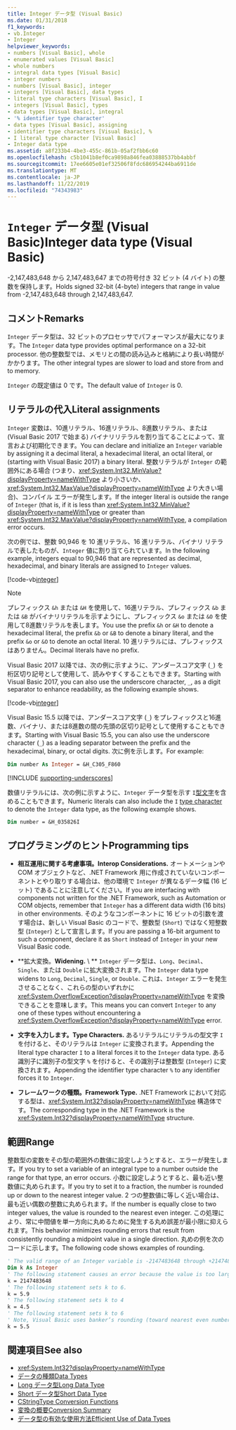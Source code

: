 ```yaml
---
title: Integer データ型 (Visual Basic)
ms.date: 01/31/2018
f1_keywords:
- vb.Integer
- Integer
helpviewer_keywords:
- numbers [Visual Basic], whole
- enumerated values [Visual Basic]
- whole numbers
- integral data types [Visual Basic]
- integer numbers
- numbers [Visual Basic], integer
- integers [Visual Basic], data types
- literal type characters [Visual Basic], I
- integers [Visual Basic], types
- data types [Visual Basic], integral
- '% identifier type character'
- data types [Visual Basic], assigning
- identifier type characters [Visual Basic], %
- I literal type character [Visual Basic]
- Integer data type
ms.assetid: a8f233b4-4be3-455c-861b-05af2fbb6c60
ms.openlocfilehash: c5b1041b8ef0ca9898a846fea03888537bb4abbf
ms.sourcegitcommit: 17ee6605e01ef32506f8fdc686954244ba6911de
ms.translationtype: MT
ms.contentlocale: ja-JP
ms.lasthandoff: 11/22/2019
ms.locfileid: "74343983"
---
```

# <a name="integer-data-type-visual-basic"></a><span data-ttu-id="9a03b-102">`Integer` データ型 (Visual Basic)</span><span class="sxs-lookup"><span data-stu-id="9a03b-102">Integer data type (Visual Basic)</span></span>

<span data-ttu-id="9a03b-103">-2,147,483,648 から 2,147,483,647 までの符号付き 32 ビット (4 バイト) の整数を保持します。</span><span class="sxs-lookup"><span data-stu-id="9a03b-103">Holds signed 32-bit (4-byte) integers that range in value from -2,147,483,648 through 2,147,483,647.</span></span>  
  
## <a name="remarks"></a><span data-ttu-id="9a03b-104">コメント</span><span class="sxs-lookup"><span data-stu-id="9a03b-104">Remarks</span></span>

 <span data-ttu-id="9a03b-105">`Integer` データ型は、32 ビットのプロセッサでパフォーマンスが最大になります。</span><span class="sxs-lookup"><span data-stu-id="9a03b-105">The `Integer` data type provides optimal performance on a 32-bit processor.</span></span> <span data-ttu-id="9a03b-106">他の整数型では、メモリとの間の読み込みと格納により長い時間がかかります。</span><span class="sxs-lookup"><span data-stu-id="9a03b-106">The other integral types are slower to load and store from and to memory.</span></span>  
  
 <span data-ttu-id="9a03b-107">`Integer` の既定値は 0 です。</span><span class="sxs-lookup"><span data-stu-id="9a03b-107">The default value of `Integer` is 0.</span></span>  

## <a name="literal-assignments"></a><span data-ttu-id="9a03b-108">リテラルの代入</span><span class="sxs-lookup"><span data-stu-id="9a03b-108">Literal assignments</span></span>

<span data-ttu-id="9a03b-109">`Integer` 変数は、10進リテラル、16進リテラル、8進数リテラル、または (Visual Basic 2017 で始まる) バイナリリテラルを割り当てることによって、宣言および初期化できます。</span><span class="sxs-lookup"><span data-stu-id="9a03b-109">You can declare and initialize an `Integer` variable by assigning it a decimal literal, a hexadecimal literal, an octal literal, or (starting with Visual Basic 2017) a binary literal.</span></span> <span data-ttu-id="9a03b-110">整数リテラルが `Integer` の範囲外にある場合 (つまり、<xref:System.Int32.MinValue?displayProperty=nameWithType> より小さいか、<xref:System.Int32.MaxValue?displayProperty=nameWithType> より大きい場合)、コンパイル エラーが発生します。</span><span class="sxs-lookup"><span data-stu-id="9a03b-110">If the integer literal is outside the range of `Integer` (that is, if it is less than <xref:System.Int32.MinValue?displayProperty=nameWithType> or greater than <xref:System.Int32.MaxValue?displayProperty=nameWithType>, a compilation error occurs.</span></span>

<span data-ttu-id="9a03b-111">次の例では、整数 90,946 を 10 進リテラル、16 進リテラル、バイナリ リテラルで表したものが、`Integer` 値に割り当てられています。</span><span class="sxs-lookup"><span data-stu-id="9a03b-111">In the following example, integers equal to 90,946 that are represented as decimal, hexadecimal, and binary literals are assigned to `Integer` values.</span></span>

[!code-vb[integer](../../../../samples/snippets/visualbasic/language-reference/data-types/numeric-literals.vb#Int)]  

> [!NOTE]
> <span data-ttu-id="9a03b-112">プレフィックス `&h` または `&H` を使用して、16進リテラル、プレフィックス `&b` または `&B` がバイナリリテラルを示すようにし、プレフィックス `&o` または `&O` を使用して8進数リテラルを表します。</span><span class="sxs-lookup"><span data-stu-id="9a03b-112">You use the prefix `&h` or `&H` to denote a hexadecimal literal, the prefix `&b` or `&B` to denote a binary literal, and the prefix `&o` or `&O` to denote an octal literal.</span></span> <span data-ttu-id="9a03b-113">10 進リテラルには、プレフィックスはありません。</span><span class="sxs-lookup"><span data-stu-id="9a03b-113">Decimal literals have no prefix.</span></span>

<span data-ttu-id="9a03b-114">Visual Basic 2017 以降では、次の例に示すように、アンダースコア文字 (`_`) を桁区切り記号として使用して、読みやすくすることもできます。</span><span class="sxs-lookup"><span data-stu-id="9a03b-114">Starting with Visual Basic 2017, you can also use the underscore character, `_`, as a digit separator to enhance readability, as the following example shows.</span></span>

[!code-vb[integer](../../../../samples/snippets/visualbasic/language-reference/data-types/numeric-literals.vb#IntS)]  

<span data-ttu-id="9a03b-115">Visual Basic 15.5 以降では、アンダースコア文字 (`_`) をプレフィックスと16進数、バイナリ、または8進数の間の先頭の区切り記号として使用することもできます。</span><span class="sxs-lookup"><span data-stu-id="9a03b-115">Starting with Visual Basic 15.5, you can also use the underscore character (`_`) as a leading separator between the prefix and the hexadecimal, binary, or octal digits.</span></span> <span data-ttu-id="9a03b-116">次に例を示します。</span><span class="sxs-lookup"><span data-stu-id="9a03b-116">For example:</span></span>

```vb
Dim number As Integer = &H_C305_F860
```

[!INCLUDE [supporting-underscores](../../../../includes/vb-separator-langversion.md)]

<span data-ttu-id="9a03b-117">数値リテラルには、次の例に示すように、`Integer` データ型を示す `I`[型文字](../../programming-guide/language-features/data-types/type-characters.md)を含めることもできます。</span><span class="sxs-lookup"><span data-stu-id="9a03b-117">Numeric literals can also include the `I` [type character](../../programming-guide/language-features/data-types/type-characters.md) to denote the `Integer` data type, as the following example shows.</span></span>

```vb
Dim number = &H_035826I
```

## <a name="programming-tips"></a><span data-ttu-id="9a03b-118">プログラミングのヒント</span><span class="sxs-lookup"><span data-stu-id="9a03b-118">Programming tips</span></span>

- <span data-ttu-id="9a03b-119">**相互運用に関する考慮事項。**</span><span class="sxs-lookup"><span data-stu-id="9a03b-119">**Interop Considerations.**</span></span> <span data-ttu-id="9a03b-120">オートメーションや COM オブジェクトなど、.NET Framework 用に作成されていないコンポーネントとやり取りする場合は、他の環境で `Integer` が異なるデータ幅 (16 ビット) であることに注意してください。</span><span class="sxs-lookup"><span data-stu-id="9a03b-120">If you are interfacing with components not written for the .NET Framework, such as Automation or COM objects, remember that `Integer` has a different data width (16 bits) in other environments.</span></span> <span data-ttu-id="9a03b-121">そのようなコンポーネントに 16 ビットの引数を渡す場合は、新しい Visual Basic のコードで、整数型 (`Short`) ではなく短整数型 (`Integer`) として宣言します。</span><span class="sxs-lookup"><span data-stu-id="9a03b-121">If you are passing a 16-bit argument to such a component, declare it as `Short` instead of `Integer` in your new Visual Basic code.</span></span>  
  
- <span data-ttu-id="9a03b-122">\*\*拡大変換。</span><span class="sxs-lookup"><span data-stu-id="9a03b-122">**Widening.**</span></span> <span data-ttu-id="9a03b-123">\ \**   `Integer` データ型は、`Long`、`Decimal`、`Single`、または `Double` に拡大変換されます。</span><span class="sxs-lookup"><span data-stu-id="9a03b-123">The `Integer` data type widens to `Long`, `Decimal`, `Single`, or `Double`.</span></span> <span data-ttu-id="9a03b-124">これは、`Integer` エラーを発生させることなく、これらの型のいずれかに <xref:System.OverflowException?displayProperty=nameWithType> を変換できることを意味します。</span><span class="sxs-lookup"><span data-stu-id="9a03b-124">This means you can convert `Integer` to any one of these types without encountering a <xref:System.OverflowException?displayProperty=nameWithType> error.</span></span>  
  
- <span data-ttu-id="9a03b-125">**文字を入力します。**</span><span class="sxs-lookup"><span data-stu-id="9a03b-125">**Type Characters.**</span></span> <span data-ttu-id="9a03b-126">あるリテラルにリテラルの型文字 `I` を付けると、そのリテラルは `Integer` に変換されます。</span><span class="sxs-lookup"><span data-stu-id="9a03b-126">Appending the literal type character `I` to a literal forces it to the `Integer` data type.</span></span> <span data-ttu-id="9a03b-127">ある識別子に識別子の型文字 `%` を付けると、その識別子は整数型 (`Integer`) に変換されます。</span><span class="sxs-lookup"><span data-stu-id="9a03b-127">Appending the identifier type character `%` to any identifier forces it to `Integer`.</span></span>  
  
- <span data-ttu-id="9a03b-128">**フレームワークの種類。**</span><span class="sxs-lookup"><span data-stu-id="9a03b-128">**Framework Type.**</span></span> <span data-ttu-id="9a03b-129">.NET Framework において対応する型は、<xref:System.Int32?displayProperty=nameWithType> 構造体です。</span><span class="sxs-lookup"><span data-stu-id="9a03b-129">The corresponding type in the .NET Framework is the <xref:System.Int32?displayProperty=nameWithType> structure.</span></span>  
  
## <a name="range"></a><span data-ttu-id="9a03b-130">範囲</span><span class="sxs-lookup"><span data-stu-id="9a03b-130">Range</span></span>

<span data-ttu-id="9a03b-131">整数型の変数をその型の範囲外の数値に設定しようとすると、エラーが発生します。</span><span class="sxs-lookup"><span data-stu-id="9a03b-131">If you try to set a variable of an integral type to a number outside the range for that type, an error occurs.</span></span> <span data-ttu-id="9a03b-132">小数に設定しようとすると、最も近い整数値に丸められます。</span><span class="sxs-lookup"><span data-stu-id="9a03b-132">If you try to set it to a fraction, the number is rounded up or down to the nearest integer value.</span></span> <span data-ttu-id="9a03b-133">2 つの整数値に等しく近い場合は、最も近い偶数の整数に丸められます。</span><span class="sxs-lookup"><span data-stu-id="9a03b-133">If the number is equally close to two integer values, the value is rounded to the nearest even integer.</span></span> <span data-ttu-id="9a03b-134">この処理により、常に中間値を単一方向に丸めるために発生する丸め誤差が最小限に抑えられます。</span><span class="sxs-lookup"><span data-stu-id="9a03b-134">This behavior minimizes rounding errors that result from consistently rounding a midpoint value in a single direction.</span></span> <span data-ttu-id="9a03b-135">丸めの例を次のコードに示します。</span><span class="sxs-lookup"><span data-stu-id="9a03b-135">The following code shows examples of rounding.</span></span>  

```vb  
' The valid range of an Integer variable is -2147483648 through +2147483647.  
Dim k As Integer  
' The following statement causes an error because the value is too large.  
k = 2147483648  
' The following statement sets k to 6.  
k = 5.9  
' The following statement sets k to 4  
k = 4.5  
' The following statement sets k to 6  
' Note, Visual Basic uses banker’s rounding (toward nearest even number)  
k = 5.5  
```

## <a name="see-also"></a><span data-ttu-id="9a03b-136">関連項目</span><span class="sxs-lookup"><span data-stu-id="9a03b-136">See also</span></span>

- <xref:System.Int32?displayProperty=nameWithType>
- [<span data-ttu-id="9a03b-137">データの種類</span><span class="sxs-lookup"><span data-stu-id="9a03b-137">Data Types</span></span>](../../../visual-basic/language-reference/data-types/index.md)
- [<span data-ttu-id="9a03b-138">Long データ型</span><span class="sxs-lookup"><span data-stu-id="9a03b-138">Long Data Type</span></span>](../../../visual-basic/language-reference/data-types/long-data-type.md)
- [<span data-ttu-id="9a03b-139">Short データ型</span><span class="sxs-lookup"><span data-stu-id="9a03b-139">Short Data Type</span></span>](../../../visual-basic/language-reference/data-types/short-data-type.md)
- [<span data-ttu-id="9a03b-140">CString</span><span class="sxs-lookup"><span data-stu-id="9a03b-140">Type Conversion Functions</span></span>](../../../visual-basic/language-reference/functions/type-conversion-functions.md)
- [<span data-ttu-id="9a03b-141">変換の概要</span><span class="sxs-lookup"><span data-stu-id="9a03b-141">Conversion Summary</span></span>](../../../visual-basic/language-reference/keywords/conversion-summary.md)
- [<span data-ttu-id="9a03b-142">データ型の有効な使用方法</span><span class="sxs-lookup"><span data-stu-id="9a03b-142">Efficient Use of Data Types</span></span>](../../../visual-basic/programming-guide/language-features/data-types/efficient-use-of-data-types.md)
